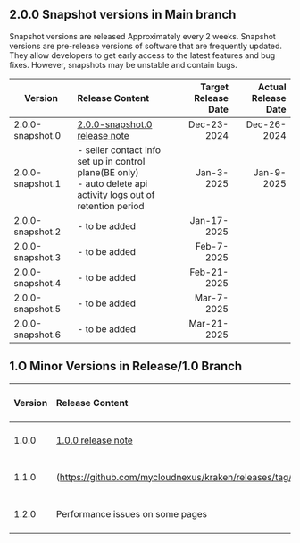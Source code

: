 
## 2.0.0 Snapshot versions in Main branch
Snapshot versions are released Approximately every 2 weeks.
Snapshot versions are pre-release versions of software that are frequently updated.
They allow developers to get early access to the latest features and bug fixes.
However, snapshots may be unstable and contain bugs.

| Version          | Release Content       | Target Release Date  | Actual Release Date |
| -----------------|:---------------------| --------------------:|--------------------:|
| 2.0.0-snapshot.0 | [2.0.0-snapshot.0 release note](https://github.com/mycloudnexus/kraken/releases/tag/v2.0.0-snapshot.0)  |      Dec-23-2024     |         Dec-26-2024            |
| 2.0.0-snapshot.1 | - seller contact info set up in control plane(BE only)<br>- auto delete api activity logs out of retention period |      Jan-3-2025     |       Jan-9-2025              |
| 2.0.0-snapshot.2 | - to be added               |      Jan-17-2025    |                     |
| 2.0.0-snapshot.3 | - to be added               |      Feb-7-2025     |                     |
| 2.0.0-snapshot.4 | - to be added               |      Feb-21-2025     |                     |
| 2.0.0-snapshot.5 | - to be added               |      Mar-7-2025     |                     |
| 2.0.0-snapshot.6 | - to be added               |      Mar-21-2025     |                     |



## 1.O Minor Versions in Release/1.0 Branch

| Version          | Release Content       | Target Release Date  | Actual Release Date |
| -----------------|:---------------------| --------------------:|--------------------:|
| 1.0.0 | [1.0.0 release note](https://github.com/mycloudnexus/kraken/releases/tag/v1.0.0)  |    Nov-21-2024       |           Nov-25-2024          |
| 1.1.0 | (https://github.com/mycloudnexus/kraken/releases/tag/v1.1.0)  |      Dec-27-2024     |       Dec-30-2024              |
| 1.2.0 | Performance issues on some pages | Jan-10-2025 | |

